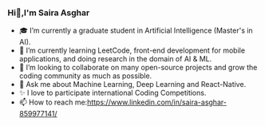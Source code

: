 ###  Hi👋,I'm Saira Asghar
- 🎓 I’m currently a graduate student in Artificial Intelligence (Master's in AI).
- 🌱 I’m currently learning LeetCode, front-end development for mobile applications, and doing research in the domain of AI & ML.
- 👯 I’m looking to collaborate on many open-source projects and grow the coding community as much as possible.
- 💬 Ask me about Machine Learning, Deep Learning and React-Native.
- ✨ I love to participate international Coding Competitions.
- 📫 How to reach me:https://www.linkedin.com/in/saira-asghar-859977141/
